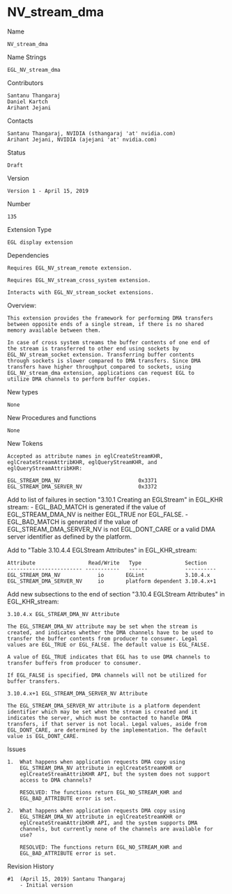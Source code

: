 # NV_stream_dma

Name

    NV_stream_dma

Name Strings

    EGL_NV_stream_dma

Contributors

    Santanu Thangaraj
    Daniel Kartch
    Arihant Jejani

Contacts

    Santanu Thangaraj, NVIDIA (sthangaraj 'at' nvidia.com)
    Arihant Jejani, NVIDIA (ajejani 'at' nvidia.com)

Status

    Draft

Version

    Version 1 - April 15, 2019

Number

    135

Extension Type

    EGL display extension

Dependencies

    Requires EGL_NV_stream_remote extension.
    
    Requires EGL_NV_stream_cross_system extension.
    
    Interacts with EGL_NV_stream_socket extensions.

Overview:

    This extension provides the framework for performing DMA transfers
    between opposite ends of a single stream, if there is no shared
    memory available between them. 
    
    In case of cross system streams the buffer contents of one end of
    the stream is transferred to other end using sockets by
    EGL_NV_stream_socket extension. Transferring buffer contents
    through sockets is slower compared to DMA transfers. Since DMA
    transfers have higher throughput compared to sockets, using 
    EGL_NV_stream_dma extension, applications can request EGL to
    utilize DMA channels to perform buffer copies.

New types

    None

New Procedures and functions

    None

New Tokens
    
    Accepted as attribute names in eglCreateStreamKHR,
    eglCreateStreamAttribKHR, eglQueryStreamKHR, and
    eglQueryStreamAttribKHR:

    EGL_STREAM_DMA_NV                         0x3371
    EGL_STREAM_DMA_SERVER_NV                  0x3372

Add to list of failures in section "3.10.1 Creating an EGLStream" in 
EGL_KHR stream:
    - EGL_BAD_MATCH is generated if the value of EGL_STREAM_DMA_NV is 
      neither EGL_TRUE nor EGL_FALSE.
    - EGL_BAD_MATCH is generated if the value of 
      EGL_STREAM_DMA_SERVER_NV is not EGL_DONT_CARE or a valid
      DMA server identifier as defined by the platform.

Add to "Table 3.10.4.4 EGLStream Attributes" in EGL_KHR_stream:

    Attribute                 Read/Write   Type              Section
    ------------------------ -----------   ------            ----------
    EGL_STREAM_DMA_NV            io       EGLint             3.10.4.x
    EGL_STREAM_DMA_SERVER_NV     io       platform dependent 3.10.4.x+1

Add new subsections to the end of section "3.10.4 EGLStream Attributes"
in EGL_KHR_stream:

    3.10.4.x EGL_STREAM_DMA_NV Attribute

    The EGL_STREAM_DMA_NV attribute may be set when the stream is 
    created, and indicates whether the DMA channels have to be used to
    transfer the buffer contents from producer to consumer. Legal 
    values are EGL_TRUE or EGL_FALSE. The default value is EGL_FALSE.

    A value of EGL_TRUE indicates that EGL has to use DMA channels to
    transfer buffers from producer to consumer.
    
    If EGL_FALSE is specified, DMA channels will not be utilized for
    buffer transfers.
    
    3.10.4.x+1 EGL_STREAM_DMA_SERVER_NV Attribute

    The EGL_STREAM_DMA_SERVER_NV attribute is a platform dependent
    identifier which may be set when the stream is created and it
    indicates the server, which must be contacted to handle DMA 
    transfers, if that server is not local. Legal values, aside from
    EGL_DONT_CARE, are determined by the implementation. The default
    value is EGL_DONT_CARE.
    
Issues

    1.  What happens when application requests DMA copy using 
        EGL_STREAM_DMA_NV attribute in eglCreateStreamKHR or 
        eglCreateStreamAttribKHR API, but the system does not support 
        access to DMA channels?

        RESOLVED: The functions return EGL_NO_STREAM_KHR and 
        EGL_BAD_ATTRIBUTE error is set.
        
    2.  What happens when application requests DMA copy using 
        EGL_STREAM_DMA_NV attribute in eglCreateStreamKHR or 
        eglCreateStreamAttribKHR API, and the system supports DMA 
        channels, but currently none of the channels are available for
        use?
        
        RESOLVED: The functions return EGL_NO_STREAM_KHR and
        EGL_BAD_ATTRIBUTE error is set.
        
Revision History

    #1  (April 15, 2019) Santanu Thangaraj
        - Initial version
